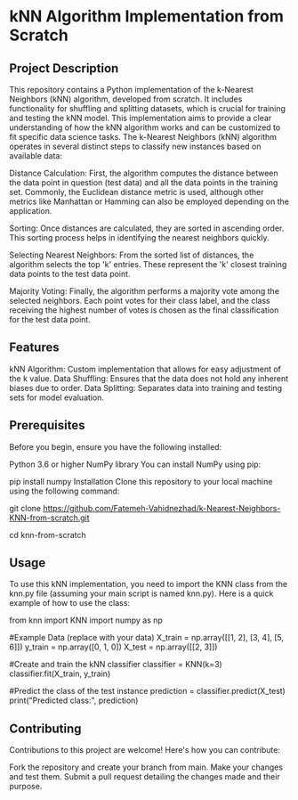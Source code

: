 # kNN Algorithm Implementation from Scratch
## Project Description
This repository contains a Python implementation of the k-Nearest Neighbors (kNN) algorithm, developed from scratch. 
It includes functionality for shuffling and splitting datasets, which is crucial for training and testing the kNN model. 
This implementation aims to provide a clear understanding of how the kNN algorithm works and can be customized to fit specific data science tasks.
The k-Nearest Neighbors (kNN) algorithm operates in several distinct steps to classify new instances based on available data:

Distance Calculation: 
First, the algorithm computes the distance between the data point in question (test data) and all the data points in the training set.
Commonly, the Euclidean distance metric is used, although other metrics like Manhattan or Hamming can also be employed depending on the application.

Sorting: Once distances are calculated, they are sorted in ascending order. This sorting process helps in identifying the nearest neighbors quickly.

Selecting Nearest Neighbors: From the sorted list of distances, the algorithm selects the top 'k' entries. These represent the 'k' closest 
training data points to the test data point.

Majority Voting: Finally, the algorithm performs a majority vote among the selected neighbors. Each point votes for their class label, 
and the class receiving the highest number of votes is chosen as the final classification for the test data point.

## Features
kNN Algorithm: Custom implementation that allows for easy adjustment of the k value.
Data Shuffling: Ensures that the data does not hold any inherent biases due to order.
Data Splitting: Separates data into training and testing sets for model evaluation.
## Prerequisites
Before you begin, ensure you have the following installed:

Python 3.6 or higher
NumPy library
You can install NumPy using pip:

pip install numpy
Installation
Clone this repository to your local machine using the following command:


git clone https://github.com/Fatemeh-Vahidnezhad/k-Nearest-Neighbors-KNN-from-scratch.git

cd knn-from-scratch
## Usage
To use this kNN implementation, you need to import the KNN class from the knn.py file (assuming your main script is named knn.py).
Here is a quick example of how to use the class:


from knn import KNN
import numpy as np

#Example Data (replace with your data)
X_train = np.array([[1, 2], [3, 4], [5, 6]])
y_train = np.array([0, 1, 0])
X_test = np.array([[2, 3]])

#Create and train the kNN classifier
classifier = KNN(k=3)
classifier.fit(X_train, y_train)

#Predict the class of the test instance
prediction = classifier.predict(X_test)
print("Predicted class:", prediction)
## Contributing
Contributions to this project are welcome! Here's how you can contribute:

Fork the repository and create your branch from main.
Make your changes and test them.
Submit a pull request detailing the changes made and their purpose.
